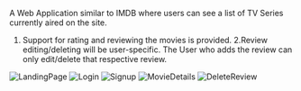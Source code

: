 A Web Application similar to IMDB where users can see a list of TV Series currently aired on the site.
1. Support for rating and reviewing the movies is provided.
2.Review editing/deleting will be user-specific. The User who adds the review can only edit/delete that respective review.

![LandingPage](https://user-images.githubusercontent.com/35171316/169696703-c2f09de4-02a7-4bc9-a90d-79d4cb19d301.png)
![Login](https://user-images.githubusercontent.com/35171316/169696815-5da0f32f-09c0-428f-b4ab-49adcbfc1c70.png)
![Signup](https://user-images.githubusercontent.com/35171316/169696833-3f260932-db22-4c1b-bd29-39a717c68dce.png)
![MovieDetails](https://user-images.githubusercontent.com/35171316/169697281-b6609596-9c54-4b42-a56f-6ef981482a70.png)
![DeleteReview](https://user-images.githubusercontent.com/35171316/169697070-81be1e54-36c9-4bee-95d3-c8caf4ef3bf4.png)

